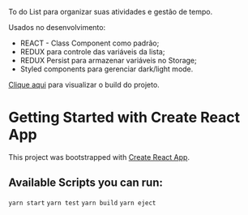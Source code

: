 To do List para organizar suas atividades e gestão de tempo.

Usados no desenvolvimento:

-   REACT - Class Component como padrão;
-   REDUX para controle das variáveis da lista;
-   REDUX Persist para armazenar variáveis no Storage;
-   Styled components para gerenciar dark/light mode.

[Clique aqui](https://to-do-list-gusrot.vercel.app/) para visualizar o build do projeto.

# Getting Started with Create React App

This project was bootstrapped with [Create React App](https://github.com/facebook/create-react-app).

## Available Scripts you can run:

`yarn start`
`yarn test`
`yarn build`
`yarn eject`
